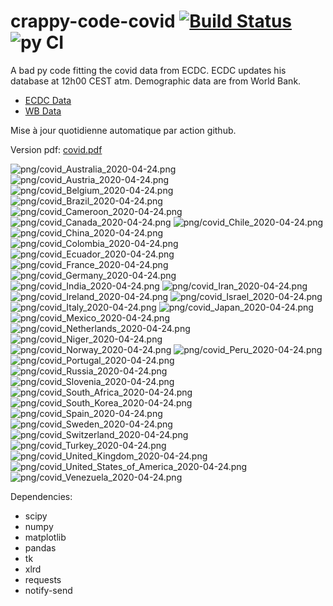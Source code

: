 # crappy-code-covid [![Build Status](https://cloud.drone.io/api/badges/a-lemonnier/crappy-code-covid/status.svg)](https://cloud.drone.io/a-lemonnier/crappy-code-covid) ![py CI](https://github.com/a-lemonnier/crappy-code-covid/workflows/py%20CI/badge.svg)
 
A bad py code fitting the covid data from ECDC. ECDC updates his database at 12h00 CEST atm. Demographic data are from World Bank.
 
- [ECDC Data](https://www.ecdc.europa.eu/en/publications-data/download-todays-data-geographic-distribution-covid-19-cases-worldwide)
- [WB Data](https://data.worldbank.org/indicator/sp.pop.totl)
 
 
Mise à jour quotidienne automatique par action github.
 
Version pdf: [covid.pdf](https://github.com/a-lemonnier/crappy-code-covid/raw/master/covid.pdf)
 
![png/covid_Australia_2020-04-24.png](png/covid_Australia_2020-04-24.png)
![png/covid_Austria_2020-04-24.png](png/covid_Austria_2020-04-24.png)
![png/covid_Belgium_2020-04-24.png](png/covid_Belgium_2020-04-24.png)
![png/covid_Brazil_2020-04-24.png](png/covid_Brazil_2020-04-24.png)
![png/covid_Cameroon_2020-04-24.png](png/covid_Cameroon_2020-04-24.png)
![png/covid_Canada_2020-04-24.png](png/covid_Canada_2020-04-24.png)
![png/covid_Chile_2020-04-24.png](png/covid_Chile_2020-04-24.png)
![png/covid_China_2020-04-24.png](png/covid_China_2020-04-24.png)
![png/covid_Colombia_2020-04-24.png](png/covid_Colombia_2020-04-24.png)
![png/covid_Ecuador_2020-04-24.png](png/covid_Ecuador_2020-04-24.png)
![png/covid_France_2020-04-24.png](png/covid_France_2020-04-24.png)
![png/covid_Germany_2020-04-24.png](png/covid_Germany_2020-04-24.png)
![png/covid_India_2020-04-24.png](png/covid_India_2020-04-24.png)
![png/covid_Iran_2020-04-24.png](png/covid_Iran_2020-04-24.png)
![png/covid_Ireland_2020-04-24.png](png/covid_Ireland_2020-04-24.png)
![png/covid_Israel_2020-04-24.png](png/covid_Israel_2020-04-24.png)
![png/covid_Italy_2020-04-24.png](png/covid_Italy_2020-04-24.png)
![png/covid_Japan_2020-04-24.png](png/covid_Japan_2020-04-24.png)
![png/covid_Mexico_2020-04-24.png](png/covid_Mexico_2020-04-24.png)
![png/covid_Netherlands_2020-04-24.png](png/covid_Netherlands_2020-04-24.png)
![png/covid_Niger_2020-04-24.png](png/covid_Niger_2020-04-24.png)
![png/covid_Norway_2020-04-24.png](png/covid_Norway_2020-04-24.png)
![png/covid_Peru_2020-04-24.png](png/covid_Peru_2020-04-24.png)
![png/covid_Portugal_2020-04-24.png](png/covid_Portugal_2020-04-24.png)
![png/covid_Russia_2020-04-24.png](png/covid_Russia_2020-04-24.png)
![png/covid_Slovenia_2020-04-24.png](png/covid_Slovenia_2020-04-24.png)
![png/covid_South_Africa_2020-04-24.png](png/covid_South_Africa_2020-04-24.png)
![png/covid_South_Korea_2020-04-24.png](png/covid_South_Korea_2020-04-24.png)
![png/covid_Spain_2020-04-24.png](png/covid_Spain_2020-04-24.png)
![png/covid_Sweden_2020-04-24.png](png/covid_Sweden_2020-04-24.png)
![png/covid_Switzerland_2020-04-24.png](png/covid_Switzerland_2020-04-24.png)
![png/covid_Turkey_2020-04-24.png](png/covid_Turkey_2020-04-24.png)
![png/covid_United_Kingdom_2020-04-24.png](png/covid_United_Kingdom_2020-04-24.png)
![png/covid_United_States_of_America_2020-04-24.png](png/covid_United_States_of_America_2020-04-24.png)
![png/covid_Venezuela_2020-04-24.png](png/covid_Venezuela_2020-04-24.png)
 
Dependencies:
- scipy
- numpy
- matplotlib
- pandas
- tk
- xlrd
- requests
- notify-send
